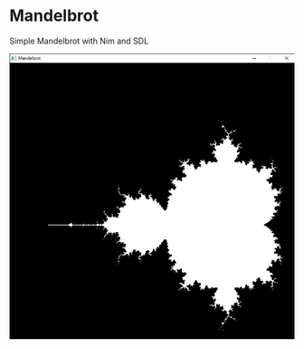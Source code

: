 # Mandelbrot

Simple Mandelbrot with Nim and SDL

![Mandelbrot](https://github.com/styinx/mandelbrot/blob/master/mandelbrot.png)
